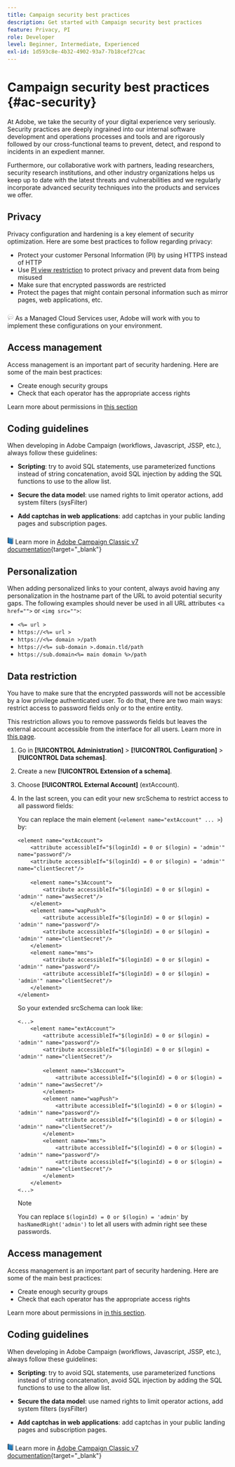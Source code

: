 ```yaml
---
title: Campaign security best practices
description: Get started with Campaign security best practices
feature: Privacy, PI
role: Developer
level: Beginner, Intermediate, Experienced
exl-id: 1d593c8e-4b32-4902-93a7-7b18cef27cac
---
```

# Campaign security best practices {#ac-security}

At Adobe, we take the security of your digital experience very seriously. Security practices are deeply ingrained into our internal software development and operations processes and tools and are rigorously followed by our cross-functional teams to prevent, detect, and respond to incidents in an expedient manner.

Furthermore, our collaborative work with partners, leading researchers, security research institutions, and other industry organizations helps us keep up to date with the latest threats and vulnerabilities and we regularly incorporate advanced security techniques into the products and services we offer.

## Privacy

Privacy configuration and hardening is a key element of security optimization. Here are some best practices to follow regarding privacy:

* Protect your customer Personal Information (PI) by using HTTPS instead of HTTP
* Use [PI view restriction](../dev/restrict-pi-view.md) to protect privacy and prevent data from being misused
* Make sure that encrypted passwords are restricted
* Protect the pages that might contain personal information such as mirror pages, web applications, etc.

![](../assets/do-not-localize/speech.png)  As a Managed Cloud Services user, Adobe will work with you to implement these configurations on your environment.


## Access management

Access management is an important part of security hardening. Here are some of the main best practices:

* Create enough security groups
* Check that each operator has the appropriate access rights

Learn more about permissions in [this section](../start/permissions.md)

## Coding guidelines

When developing in Adobe Campaign (workflows, Javascript, JSSP, etc.), always follow these guidelines:

* **Scripting**: try to avoid SQL statements, use parameterized functions instead of string concatenation, avoid SQL injection by adding the SQL functions to use to the allow list.

* **Secure the data model**: use named rights to limit operator actions, add system filters (sysFilter)

* **Add captchas in web applications**: add captchas in your public landing pages and subscription pages.

![](../assets/do-not-localize/book.png) Learn more in [Adobe Campaign Classic v7 documentation](https://experienceleague.adobe.com/docs/campaign-classic/using/installing-campaign-classic/security-privacy/scripting-coding-guidelines.html?lang=en#installing-campaign-classic){target="_blank"}


## Personalization

When adding personalized links to your content, always avoid having any personalization in the hostname part of the URL to avoid potential security gaps. The following examples should never be used in all URL attributes <`a href="">` or `<img src="">`:

* `<%= url >`
* `https://<%= url >`
* `https://<%= domain >/path`
* `https://<%= sub-domain >.domain.tld/path`
* `https://sub.domain<%= main domain %>/path`

## Data restriction

You have to make sure that the encrypted passwords will not be accessible by a low privilege authenticated user. To do that, there are two main ways: restrict access to password fields only or to the entire entity.

This restriction allows you to remove passwords fields but leaves the external account accessible from the interface for all users. Learn more in [this page](../dev/restrict-pi-view.md).

1. Go in **[!UICONTROL Administration]** > **[!UICONTROL Configuration]** > **[!UICONTROL Data schemas]**.

1. Create a new **[!UICONTROL Extension of a schema]**.

1. Choose **[!UICONTROL External Account]** (extAccount).

1. In the last screen, you can edit your new srcSchema to restrict access to all password fields:

    You can replace the main element (`<element name="extAccount" ... >`) by:

    ```
    <element name="extAccount">
        <attribute accessibleIf="$(loginId) = 0 or $(login) = 'admin'" name="password"/>
        <attribute accessibleIf="$(loginId) = 0 or $(login) = 'admin'" name="clientSecret"/>
   
        <element name="s3Account">
            <attribute accessibleIf="$(loginId) = 0 or $(login) = 'admin'" name="awsSecret"/>
        </element>
        <element name="wapPush">
            <attribute accessibleIf="$(loginId) = 0 or $(login) = 'admin'" name="password"/>
            <attribute accessibleIf="$(loginId) = 0 or $(login) = 'admin'" name="clientSecret"/>
        </element>
        <element name="mms">
            <attribute accessibleIf="$(loginId) = 0 or $(login) = 'admin'" name="password"/>
            <attribute accessibleIf="$(loginId) = 0 or $(login) = 'admin'" name="clientSecret"/>
        </element>
    </element>
    ```

    So your extended srcSchema can look like:

    ```
    <...>
        <element name="extAccount">
            <attribute accessibleIf="$(loginId) = 0 or $(login) = 'admin'" name="password"/>
            <attribute accessibleIf="$(loginId) = 0 or $(login) = 'admin'" name="clientSecret"/>
  
            <element name="s3Account">
                <attribute accessibleIf="$(loginId) = 0 or $(login) = 'admin'" name="awsSecret"/>
            </element>
            <element name="wapPush">
                <attribute accessibleIf="$(loginId) = 0 or $(login) = 'admin'" name="password"/>
                <attribute accessibleIf="$(loginId) = 0 or $(login) = 'admin'" name="clientSecret"/>
            </element>
            <element name="mms">
                <attribute accessibleIf="$(loginId) = 0 or $(login) = 'admin'" name="password"/>
                <attribute accessibleIf="$(loginId) = 0 or $(login) = 'admin'" name="clientSecret"/>
            </element>
        </element>
    <...> 
    ```

    >[!NOTE]
    >
    >You can replace `$(loginId) = 0 or $(login) = 'admin'` by `hasNamedRight('admin')` to let all users with admin right see these passwords.


## Access management

Access management is an important part of security hardening. Here are some of the main best practices:

* Create enough security groups
* Check that each operator has the appropriate access rights

Learn more about permissions in [in this section](../start/permissions.md).

## Coding guidelines

When developing in Adobe Campaign (workflows, Javascript, JSSP, etc.), always follow these guidelines:

* **Scripting**: try to avoid SQL statements, use parameterized functions instead of string concatenation, avoid SQL injection by adding the SQL functions to use to the allow list.

* **Secure the data model**: use named rights to limit operator actions, add system filters (sysFilter)

* **Add captchas in web applications**: add captchas in your public landing pages and subscription pages.

![](../assets/do-not-localize/book.png) Learn more in [Adobe Campaign Classic v7 documentation](https://experienceleague.adobe.com/docs/campaign-classic/using/installing-campaign-classic/security-privacy/scripting-coding-guidelines.html?lang=en#installing-campaign-classic){target="_blank"}
